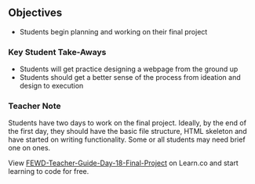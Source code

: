 ## Objectives

* Students begin planning and working on their final project

### Key Student Take-Aways

* Students will get practice designing a webpage from the ground up
* Students should get a better sense of the process from ideation and design to execution

### Teacher Note

Students have two days to work on the final project.  Ideally, by the end of the first day, they should have the basic file structure, HTML skeleton and have started on writing functionality.  Some or all students may need brief one on ones.


<p class='util--hide'>View <a href='https://learn.co/lessons/fewd-teacher-guide-day-18-final-project'>FEWD-Teacher-Guide-Day-18-Final-Project</a> on Learn.co and start learning to code for free.</p>
